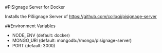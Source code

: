 #PiSignage Server for Docker

Installs the PiSignage Server of https://github.com/colloqi/pisignage-server 

##Environment Variables

* NODE_ENV (default: docker)
* MONGO_URI (default: mongodb://mongo/pisignage-server)
* PORT (default: 3000)
